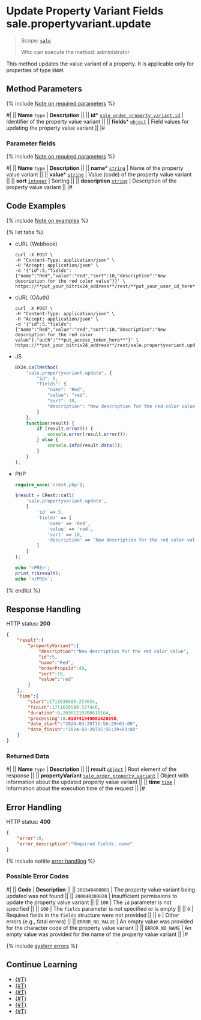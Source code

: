# Update Property Variant Fields sale.propertyvariant.update

> Scope: [`sale`](../../scopes/permissions.md)
>
> Who can execute the method: administrator

This method updates the value variant of a property. It is applicable only for properties of type `ENUM`.

## Method Parameters

{% include [Note on required parameters](../../../_includes/required.md) %}

#|
|| **Name**
`type` | **Description** ||
|| **id***
[`sale_order_property_variant.id`](../data-types.md) | Identifier of the property value variant ||
|| **fields***
[`object`](../../data-types.md) | Field values for updating the property value variant ||
|#

### Parameter fields

{% include [Note on required parameters](../../../_includes/required.md) %}

#|
|| **Name**
`type` | **Description** ||
|| **name***
[`string`](../../data-types.md) | Name of the property value variant ||
|| **value***
[`string`](../../data-types.md) | Value (code) of the property value variant ||
|| **sort**
[`integer`](../../data-types.md) | Sorting ||
|| **description**
[`string`](../../data-types.md) | Description of the property value variant ||
|#

## Code Examples

{% include [Note on examples](../../../_includes/examples.md) %}

{% list tabs %}

- cURL (Webhook)

    ```http
    curl -X POST \
    -H "Content-Type: application/json" \
    -H "Accept: application/json" \
    -d '{"id":5,"fields":{"name":"Red","value":"red","sort":10,"description":"New description for the red color value"}}' \
    https://**put_your_bitrix24_address**/rest/**put_your_user_id_here**/**put_your_webhook_here**/sale.propertyvariant.update
    ```

- cURL (OAuth)

    ```http
    curl -X POST \
    -H "Content-Type: application/json" \
    -H "Accept: application/json" \
    -d '{"id":5,"fields":{"name":"Red","value":"red","sort":10,"description":"New description for the red color value"},"auth":"**put_access_token_here**"}' \
    https://**put_your_bitrix24_address**/rest/sale.propertyvariant.update
    ```

- JS

    ```js
    BX24.callMethod(
        "sale.propertyvariant.update", {
            "id": 5,
            "fields": {
                "name": "Red",
                "value": "red",
                "sort": 10,
                "description": "New description for the red color value"
            }
        },
        function(result) {
            if (result.error()) {
                console.error(result.error());
            } else {
                console.info(result.data());
            }
        }
    );
    ```

- PHP

    ```php
    require_once('crest.php');

    $result = CRest::call(
        'sale.propertyvariant.update',
        [
            'id' => 5,
            'fields' => [
                'name' => 'Red',
                'value' => 'red',
                'sort' => 10,
                'description' => 'New description for the red color value'
            ]
        ]
    );

    echo '<PRE>';
    print_r($result);
    echo '</PRE>';
    ```

{% endlist %}

## Response Handling

HTTP status: **200**

```json
{
    "result":{
        "propertyVariant":{
            "description":"New description for the red color value",
            "id":5,
            "name":"Red",
            "orderPropsId":49,
            "sort":10,
            "value":"red"
        }
    },
    "time":{
        "start":1711630589.257634,
        "finish":1711630589.527446,
        "duration":0.26981210708618164,
        "processing":0.010741949081420898,
        "date_start":"2024-03-28T15:56:29+03:00",
        "date_finish":"2024-03-28T15:56:29+03:00"
    }
}
```

### Returned Data

#|
|| **Name**
`type` | **Description** ||
|| **result**
[`object`](../../data-types.md) | Root element of the response ||
|| **propertyVariant**
[`sale_order_property_variant`](../data-types.md) | Object with information about the updated property value variant ||
|| **time**
[`time`](../../data-types.md) | Information about the execution time of the request ||
|#

## Error Handling

HTTP status: **400**

```json
{
    "error":0,
    "error_description":"Required fields: name"
}
```

{% include notitle [error handling](../../../_includes/error-info.md) %}

### Possible Error Codes

#|
|| **Code** | **Description** ||
|| `201540400001` | The property value variant being updated was not found ||
|| `200040300020` | Insufficient permissions to update the property value variant ||
|| `100` | The `id` parameter is not specified ||
|| `100` | The `fields` parameter is not specified or is empty ||
|| `0` | Required fields in the `fields` structure were not provided ||
|| `0` | Other errors (e.g., fatal errors) ||
|| `ERROR_NO_VALUE` | An empty value was provided for the character code of the property value variant ||
|| `ERROR_NO_NAME` | An empty value was provided for the name of the property value variant ||
|#

{% include [system errors](../../../_includes/system-errors.md) %}

## Continue Learning

- [{#T}](./index.md)
- [{#T}](./sale-property-variant-add.md)
- [{#T}](./sale-property-variant-get.md)
- [{#T}](./sale-property-variant-list.md)
- [{#T}](./sale-property-variant-delete.md)
- [{#T}](./sale-property-variant-get-fields.md)